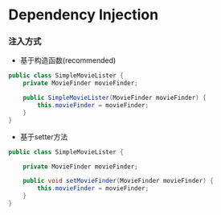 # Dependency Injection

### 注入方式

* 基于构造函数\(recommended\)

```java
public class SimpleMovieLister {
    private MovieFinder movieFinder;

    public SimpleMovieLister(MovieFinder movieFinder) {
        this.movieFinder = movieFinder;
    }
}
```

* 基于setter方法

```java
public class SimpleMovieLister {

    private MovieFinder movieFinder;

    public void setMovieFinder(MovieFinder movieFinder) {
        this.movieFinder = movieFinder;
    }
}
```



